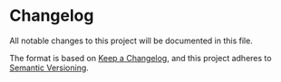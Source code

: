 # Changelog

All notable changes to this project will be documented in this file.

The format is based on [Keep a Changelog](https://keepachangelog.com/en/1.1.0/),
and this project adheres to 
[Semantic Versioning](https://semver.org/spec/v2.0.0.html).
